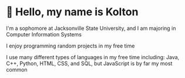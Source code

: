 # 👋 Hello, my name is Kolton

I'm a sophomore at Jacksonville State University, and I am majoring in Computer Information Systems

I enjoy programming random projects in my free time

I use many different types of languages in my free time including: Java, C++, Python, HTML, CSS, and SQL, but JavaScript is by far my most common
